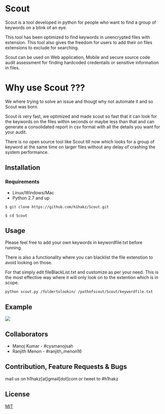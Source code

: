 # Scout

Scout is a tool developed in python for people who want to find a group of keywords on a blink of an eye.

This tool has been optimized to find keywords in unencrypted files with extension. This tool also gives the freedom for users to add their on files extensions to exclude for searching.

Scout can be used on Web application, Mobile and secure source code audit assessment for finding hardcoded credentails or sensitive information in files.

# Why use Scout ???

We where trying to solve an issue and thougt why not automate it and so Scout was born.

Scout is very fast, we optimized and made scout so fast that it can look for the keywords on the files within seconds or maybe less than that and can generate a consolidated report in csv format with all the details you want for your audit.

There is no open source tool like Scout till now which looks for a group of keyword at the same time on larger files without any delay of crashing the system performance.

## Installation

### Requirements
* Linux/Windows/Mac
* Python 2.7 and up

`$ git clone https://github.com/h1hakz/Scout.git`

`$ cd Scout`

## Usage

Please feel free to add your own keywords in keywordfile.txt before running.

There is also a functionality where you can blacklist the file extenstion to avoid looking on those.

For that simply edit fileBlackList.txt and customize as per your need. This is the most effective way where it will only look on to the extention which is in scope.

```
python scout.py /foldertolookin/ /pathofscout/Scout/keywordfile.txt
```

## Example

<img src="https://github.com/h1hakz/Scout/blob/master/Scout-Demo.gif"/>

## Collaborators

* Manoj Kumar - #cysmanojsah
* Ranjith Menon - #ranjith_menon16


## Contribution, Feature Requests & Bugs

mail us on h1hakz[at]gmail[dot]com or tweet to #h1hakz

## License
[MIT](https://choosealicense.com/licenses/mit/)
